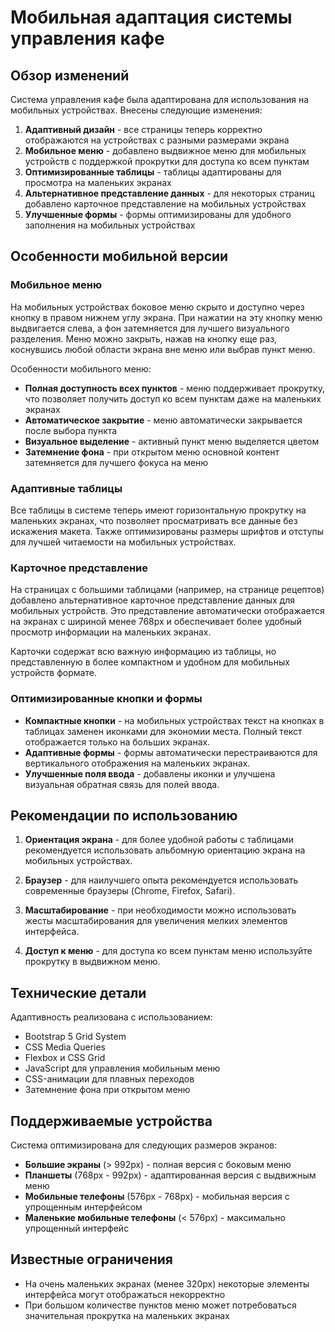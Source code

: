 # Мобильная адаптация системы управления кафе

## Обзор изменений

Система управления кафе была адаптирована для использования на мобильных устройствах. Внесены следующие изменения:

1. **Адаптивный дизайн** - все страницы теперь корректно отображаются на устройствах с разными размерами экрана
2. **Мобильное меню** - добавлено выдвижное меню для мобильных устройств с поддержкой прокрутки для доступа ко всем пунктам
3. **Оптимизированные таблицы** - таблицы адаптированы для просмотра на маленьких экранах
4. **Альтернативное представление данных** - для некоторых страниц добавлено карточное представление на мобильных устройствах
5. **Улучшенные формы** - формы оптимизированы для удобного заполнения на мобильных устройствах

## Особенности мобильной версии

### Мобильное меню

На мобильных устройствах боковое меню скрыто и доступно через кнопку в правом нижнем углу экрана. При нажатии на эту кнопку меню выдвигается слева, а фон затемняется для лучшего визуального разделения. Меню можно закрыть, нажав на кнопку еще раз, коснувшись любой области экрана вне меню или выбрав пункт меню.

Особенности мобильного меню:
- **Полная доступность всех пунктов** - меню поддерживает прокрутку, что позволяет получить доступ ко всем пунктам даже на маленьких экранах
- **Автоматическое закрытие** - меню автоматически закрывается после выбора пункта
- **Визуальное выделение** - активный пункт меню выделяется цветом
- **Затемнение фона** - при открытом меню основной контент затемняется для лучшего фокуса на меню

### Адаптивные таблицы

Все таблицы в системе теперь имеют горизонтальную прокрутку на маленьких экранах, что позволяет просматривать все данные без искажения макета. Также оптимизированы размеры шрифтов и отступы для лучшей читаемости на мобильных устройствах.

### Карточное представление

На страницах с большими таблицами (например, на странице рецептов) добавлено альтернативное карточное представление данных для мобильных устройств. Это представление автоматически отображается на экранах с шириной менее 768px и обеспечивает более удобный просмотр информации на маленьких экранах.

Карточки содержат всю важную информацию из таблицы, но представленную в более компактном и удобном для мобильных устройств формате.

### Оптимизированные кнопки и формы

- **Компактные кнопки** - на мобильных устройствах текст на кнопках в таблицах заменен иконками для экономии места. Полный текст отображается только на больших экранах.
- **Адаптивные формы** - формы автоматически перестраиваются для вертикального отображения на маленьких экранах.
- **Улучшенные поля ввода** - добавлены иконки и улучшена визуальная обратная связь для полей ввода.

## Рекомендации по использованию

1. **Ориентация экрана** - для более удобной работы с таблицами рекомендуется использовать альбомную ориентацию экрана на мобильных устройствах.

2. **Браузер** - для наилучшего опыта рекомендуется использовать современные браузеры (Chrome, Firefox, Safari).

3. **Масштабирование** - при необходимости можно использовать жесты масштабирования для увеличения мелких элементов интерфейса.

4. **Доступ к меню** - для доступа ко всем пунктам меню используйте прокрутку в выдвижном меню.

## Технические детали

Адаптивность реализована с использованием:

- Bootstrap 5 Grid System
- CSS Media Queries
- Flexbox и CSS Grid
- JavaScript для управления мобильным меню
- CSS-анимации для плавных переходов
- Затемнение фона при открытом меню

## Поддерживаемые устройства

Система оптимизирована для следующих размеров экранов:

- **Большие экраны** (> 992px) - полная версия с боковым меню
- **Планшеты** (768px - 992px) - адаптированная версия с выдвижным меню
- **Мобильные телефоны** (576px - 768px) - мобильная версия с упрощенным интерфейсом
- **Маленькие мобильные телефоны** (< 576px) - максимально упрощенный интерфейс

## Известные ограничения

- На очень маленьких экранах (менее 320px) некоторые элементы интерфейса могут отображаться некорректно
- При большом количестве пунктов меню может потребоваться значительная прокрутка на маленьких экранах 